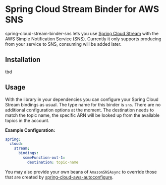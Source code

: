 # Spring Cloud Stream Binder for AWS SNS

spring-cloud-stream-binder-sns lets you use [Spring Cloud Stream](https://spring.io/projects/spring-cloud-stream) with the AWS Simple Notification Service (SNS). Currently it only supports producing from your service to SNS, consuming will be added later.

## Installation

tbd

## Usage

With the library in your dependencies you can configure your Spring Cloud Stream bindings as usual. The type name for this binder is `sns`. There are no additional configuration options at the moment. The destination needs to match the topic name, the specific ARN will be looked up from the available topics in the account.

**Example Configuration:**

```yaml
spring:
  cloud:
    stream:
      bindings:
        someFunction-out-1:
          destination: topic-name
```

You may also provide your own beans of `AmazonSNSAsync` to override those that are created by [spring-cloud-aws-autoconfigure](https://github.com/spring-cloud/spring-cloud-aws/tree/master/spring-cloud-aws-autoconfigure).